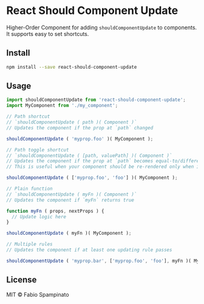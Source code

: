 # React Should Component Update

Higher-Order Component for adding `shouldComponentUpdate` to components. It supports easy to set shortcuts.

## Install

```sh
npm install --save react-should-component-update
```

## Usage

```ts
import shouldComponentUpdate from 'react-should-component-update';
import MyComponent from './my_component';

// Path shortcut
// `shouldComponentUpdate ( path )( Component )`
// Updates the component if the prop at `path` changed

shouldComponentUpdate ( 'myprop.foo' )( MyComponent );

// Path toggle shortcut
// `shouldComponentUpdate ( [path, valuePath] )( Component )`
// Updates the component if the prop at `path` becomes equal-to/different-from the prop at `valuePath`
// This is useful when your component should be re-rendered only when it gets selected/unselected

shouldComponentUpdate ( ['myprop.foo', 'foo'] )( MyComponent );

// Plain function
// `shouldComponentUpdate ( myFn )( Component )`
// Updates the component if `myFn` returns true

function myFn ( props, nextProps ) {
  // Update logic here
}

shouldComponentUpdate ( myFn )( MyComponent );

// Multiple rules
// Updates the component if at least one updating rule passes

shouldComponentUpdate ( 'myprop.bar', ['myprop.foo', 'foo'], myFn )( MyComponent );
```

## License

MIT © Fabio Spampinato
